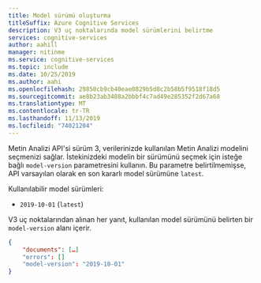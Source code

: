 ```yaml
---
title: Model sürümü oluşturma
titleSuffix: Azure Cognitive Services
description: V3 uç noktalarında model sürümlerini belirtme
services: cognitive-services
author: aahill
manager: nitinme
ms.service: cognitive-services
ms.topic: include
ms.date: 10/25/2019
ms.author: aahi
ms.openlocfilehash: 29850cb9cb40eae0829b5d8c2b58b5f9518f18d5
ms.sourcegitcommit: ae8b23ab3488a2bbbf4c7ad49e285352f2d67a68
ms.translationtype: MT
ms.contentlocale: tr-TR
ms.lasthandoff: 11/13/2019
ms.locfileid: "74021204"
---
```

Metin Analizi API'si sürüm 3, verilerinizde kullanılan Metin Analizi modelini seçmenizi sağlar. İstekinizdeki modelin bir sürümünü seçmek için isteğe bağlı `model-version` parametresini kullanın. Bu parametre belirtilmemişse, API varsayılan olarak en son kararlı model sürümüne `latest`.

Kullanılabilir model sürümleri:
* `2019-10-01` (`latest`)

V3 uç noktalarından alınan her yanıt, kullanılan model sürümünü belirten bir `model-version` alanı içerir.

```json
{
    "documents": […]
    "errors": []
    "model-version": "2019-10-01"
}
```

